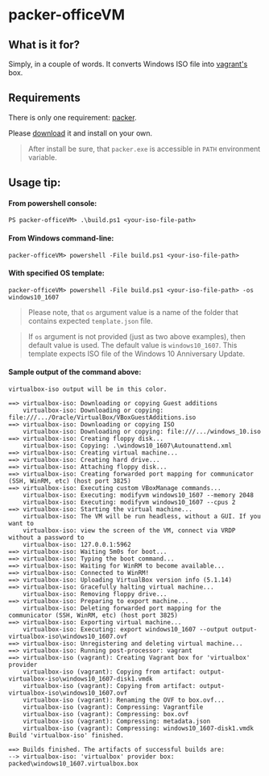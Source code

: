 # packer-officeVM

## What is it for?

Simply, in a couple of words. It converts Windows ISO file into [vagrant's](http://www.vagrantup.com) box.

## Requirements

There is only one requirement: [packer](http://www.packer.io).

Please [download](https://www.packer.io/downloads.html) it and install on your own.

> After install be sure, that `packer.exe` is accessible in `PATH` environment variable.

## Usage tip:

#### From powershell console:

```
PS packer-officeVM> .\build.ps1 <your-iso-file-path>
```

#### From Windows command-line:

```
packer-officeVM> powershell -File build.ps1 <your-iso-file-path>
```

#### With specified OS template:

```
packer-officeVM> powershell -File build.ps1 <your-iso-file-path> -os windows10_1607
```

> Please note, that `os` argument value is a name of the folder that contains expected `template.json` file.

> If `os` argument is not provided (just as two above examples), then default value is used.
> The default value is `windows10_1607`. This template expects ISO file of the Windows 10 Anniversary Update.

#### Sample output of the command above:

```
virtualbox-iso output will be in this color.

==> virtualbox-iso: Downloading or copying Guest additions
    virtualbox-iso: Downloading or copying: file:///.../Oracle/VirtualBox/VBoxGuestAdditions.iso
==> virtualbox-iso: Downloading or copying ISO
    virtualbox-iso: Downloading or copying: file:///.../windows_10.iso
==> virtualbox-iso: Creating floppy disk...
    virtualbox-iso: Copying: .\windows10_1607\Autounattend.xml
==> virtualbox-iso: Creating virtual machine...
==> virtualbox-iso: Creating hard drive...
==> virtualbox-iso: Attaching floppy disk...
==> virtualbox-iso: Creating forwarded port mapping for communicator (SSH, WinRM, etc) (host port 3825)
==> virtualbox-iso: Executing custom VBoxManage commands...
    virtualbox-iso: Executing: modifyvm windows10_1607 --memory 2048
    virtualbox-iso: Executing: modifyvm windows10_1607 --cpus 2
==> virtualbox-iso: Starting the virtual machine...
    virtualbox-iso: The VM will be run headless, without a GUI. If you want to
    virtualbox-iso: view the screen of the VM, connect via VRDP without a password to
    virtualbox-iso: 127.0.0.1:5962
==> virtualbox-iso: Waiting 5m0s for boot...
==> virtualbox-iso: Typing the boot command...
==> virtualbox-iso: Waiting for WinRM to become available...
==> virtualbox-iso: Connected to WinRM!
==> virtualbox-iso: Uploading VirtualBox version info (5.1.14)
==> virtualbox-iso: Gracefully halting virtual machine...
    virtualbox-iso: Removing floppy drive...
==> virtualbox-iso: Preparing to export machine...
    virtualbox-iso: Deleting forwarded port mapping for the communicator (SSH, WinRM, etc) (host port 3825)
==> virtualbox-iso: Exporting virtual machine...
    virtualbox-iso: Executing: export windows10_1607 --output output-virtualbox-iso\windows10_1607.ovf
==> virtualbox-iso: Unregistering and deleting virtual machine...
==> virtualbox-iso: Running post-processor: vagrant
==> virtualbox-iso (vagrant): Creating Vagrant box for 'virtualbox' provider
    virtualbox-iso (vagrant): Copying from artifact: output-virtualbox-iso\windows10_1607-disk1.vmdk
    virtualbox-iso (vagrant): Copying from artifact: output-virtualbox-iso\windows10_1607.ovf
    virtualbox-iso (vagrant): Renaming the OVF to box.ovf...
    virtualbox-iso (vagrant): Compressing: Vagrantfile
    virtualbox-iso (vagrant): Compressing: box.ovf
    virtualbox-iso (vagrant): Compressing: metadata.json
    virtualbox-iso (vagrant): Compressing: windows10_1607-disk1.vmdk
Build 'virtualbox-iso' finished.

==> Builds finished. The artifacts of successful builds are:
--> virtualbox-iso: 'virtualbox' provider box: packed\windows10_1607.virtualbox.box
```
